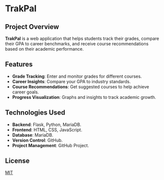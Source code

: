 # TrakPal

## Project Overview
 **TrakPal** is a web application that helps students track their grades, compare their GPA to career benchmarks, and receive course recommendations based on their academic performance.

## Features
- **Grade Tracking**: Enter and monitor grades for different courses.
- **Career Insights**: Compare your GPA to industry standards.
- **Course Recommendations**: Get suggested courses to help achieve career goals.
- **Progress Visualization**: Graphs and insights to track academic growth.

##  Technologies Used
- **Backend**: Flask, Python, MariaDB.
- **Frontend**: HTML, CSS, JavaScript.
- **Database**: MariaDB.
- **Version Control**: GitHub.
- **Project Management**: GitHub Project.

## License

[MIT](https://choosealicense.com/licenses/mit/)

